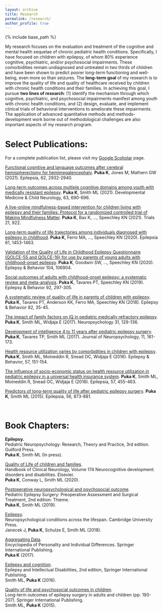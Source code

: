```yaml
---
layout: archive
title: Research
permalink: /research/
author_profile: true
---
```


{% include base_path %}

My research focuses on the evaluation and treatment of the cognitive and mental health sequelae of chronic pediatric health conditions. Specifically, I have focused on children with epilepsy, of whom 80% experience cognitive, psychiatric, and/or psychosocial impairments. These comorbidities remain undiagnosed and untreated in two thirds of children and have been shown to predict poorer long-term functioning and well-being, even more so than seizures. The **long-term goal** of my research is to improve the quality of life and quality of healthcare received by children with chronic health conditions and their families. In achieving this goal, I pursue **two lines of research**: (1) identify the mechanism through which cognitive, psychiatric, and psychosocial impairments manifest among youth with chronic health conditions, and (2) design, evaluate, and implement clinical trials of behavioral interventions to ameliorate these impairments. The application of advanced quantitative methods and methods-development work borne out of methodological challenges are also important aspects of my research program.




# Select Publications:	

For a complete publication list, please visit my [Google Scoholar](https://scholar.google.ca/citations?user=ulN-H0UAAAAJ&hl=en) page.

[Functional cognitive and language outcomes after cerebral hemispherectomy for hemimegalencephaly](https://doi.org/10.1111/epi.17088). **Puka K**, Jones M, Mathern GW (2021). Epilepsia, 62, 2932-2940. 

[Long-term outcomes across multiple cognitive domains among youth with medically resistant epilepsy](https://doi.org/10.1111/dmcn.14815). **Puka K**, Smith ML (2021). Developmental Medicine & Child Neurology, 63, 690-696.

[A live-online mindfulness-based intervention for children living with epilepsy and their families: Protocol for a randomized controlled trial of Making Mindfulness Matter](https://doi.org/10.1186/s13063-020-04792-3). **Puka K**, Bax K, ..., Speechley KN (2021). Trials 21, 922. 

[Long-term quality of life trajectories among individuals diagnosed with epilepsy in childhood](https://doi.org/10.1111/epi.16579). **Puka K**, Ferro MA, ..., Speechley KN (2020). Epilepsia 61, 1453-1463. 

[Validation of the Quality of Life in Childhood Epilepsy Questionnaire (QOLCE-55 and QOLCE-16) for use by parents of young adults with childhood-onset epilepsy](https://doi.org/10.1016/j.yebeh.2020.106904). **Puka K**, Goodwin SW, ..., Speechley KN (2020). Epilepsy & Behavior 104, 106904.

[Social outcomes of adults with childhood-onset epilepsy: a systematic review and meta-analysis](http://doi.org/10.1016/j.yebeh.2019.01.012). **Puka K**, Tavares PT, Speechley KN (2019). Epilepsy & Behavior 92, 297-305.

[A systematic review of quality of life in parents of children with epilepsy](https://doi.org/10.1016/j.yebeh.2018.03.008). **Puka K**, Tavares PT, Anderson KK, Ferro MA, Speechley KN (2018). Epilepsy & Behavior 82, 35-45.

[The impact of family factors on IQ in pediatric medically refractory epilepsy](https://doi.org/10.1037/neu0000308). **Puka K**, Smith ML, Widjaja E (2017). Neuropsychology 31, 129-136.

[Development of intelligence 4 to 11 years after pediatric epilepsy surgery](https://doi.org/10.1111/jnp.12081). **Puka K**, Tavares TP, Smith ML (2017). Journal of Neuropsychology, 11, 161-173.

[Health resource utilization varies by comorbidities in children with epilepsy](https://doi.org/10.1016/j.yebeh.2016.02.011). **Puka K**, Smith ML, Moineddin R, Snead OC, Widjaja E (2016). Epilepsy & Behavior, 57, 151-154. 

[The influence of socio-economic status on health resource utilization in pediatric epilepsy in a universal health insurance system](https://doi.org/10.1111/epi.13290). **Puka K**, Smith ML, Moineddin R, Snead OC, Widjaja E (2016). Epilepsia, 57, 455-463. 

[Predictors of long-term quality of life after pediatric epilepsy surgery](https://doi.org/10.1111/epi.13004). **Puka K**, Smith ML (2015). Epilepsia, 56, 873-881. 

<br>


# Book Chapters:	

**Epilepsy.**<br> 
Pediatric Neuropsychology: Research, Theory and Practice, 3rd edition. Guilford Press.<br>
**Puka K**, Smith ML (In press). 

[Quality of Life of children and families](https://doi.org/10.1016/B978-0-444-64148-9.00028-4).<br>
Handbook of Clinical Neurology, Volume 174 Neurocognitive development: disorders and disabilities. Elsevier.<br>
**Puka K**, Conway L, Smith ML (2020).

[Postoperative neuropsychological and psychosocial outcome](https://doi.org/10.1055/b-0039-171706).<br>
Pediatric Epilepsy Surgery: Preoperative Assessment and Surgical Treatment, 2nd edition: Thieme.<br>
**Puka K**, Smith ML (2019).

[Epilepsy](https://doi.org/10.1017/9781316996751.011).<br>
Neuropsychological conditions across the lifespan. Cambridge University Press.<br>
Janecek J, **Puka K**, Schulze E, Smith ML (2018).


[Aggregating Data](https://doi.org/10.1007/978-3-319-28099-8_1278-1).<br>
Encyclopedia of Personality and Individual Differences. Springer International Publishing. <br>
**Puka K** (2017).


[Epilepsy and cognition](https://doi.org/10.1007/978-3-319-39144-1_13). <br>
Epilepsy and Intellectual Disabilities, 2nd edition, Springer International Publishing. <br>
Smith ML, **Puka K** (2016). 


[Quality of life and psychosocial outcomes in children](https://doi.org/10.1007/978-3-319-17783-0_13). <br>
Long-term outcomes of epilepsy surgery in adults and children (pp. 193-207). Springer International Publishing.<br>
Smith ML, **Puka K** (2015).
